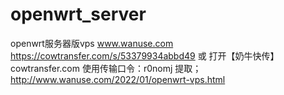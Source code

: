 # openwrt_server
openwrt服务器版vps
www.wanuse.com
https://cowtransfer.com/s/53379934abbd49
 或 打开【奶牛快传】cowtransfer.com 
使用传输口令：r0nomj 提取； 
http://www.wanuse.com/2022/01/openwrt-vps.html
